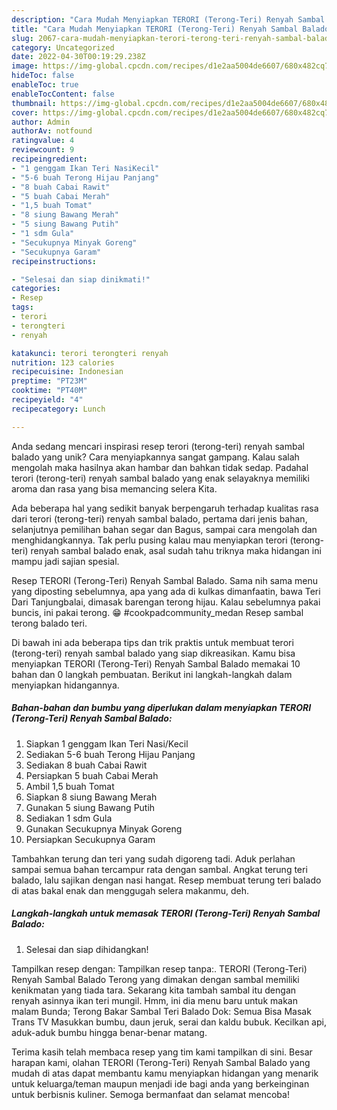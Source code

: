```yaml
---
description: "Cara Mudah Menyiapkan TERORI (Terong-Teri) Renyah Sambal Balado yang Lezat"
title: "Cara Mudah Menyiapkan TERORI (Terong-Teri) Renyah Sambal Balado yang Lezat"
slug: 2067-cara-mudah-menyiapkan-terori-terong-teri-renyah-sambal-balado-yang-lezat
category: Uncategorized
date: 2022-04-30T00:19:29.238Z
image: https://img-global.cpcdn.com/recipes/d1e2aa5004de6607/680x482cq70/terori-terong-teri-renyah-sambal-balado-foto-resep-utama.jpg
hideToc: false
enableToc: true
enableTocContent: false
thumbnail: https://img-global.cpcdn.com/recipes/d1e2aa5004de6607/680x482cq70/terori-terong-teri-renyah-sambal-balado-foto-resep-utama.jpg
cover: https://img-global.cpcdn.com/recipes/d1e2aa5004de6607/680x482cq70/terori-terong-teri-renyah-sambal-balado-foto-resep-utama.jpg
author: Admin
authorAv: notfound
ratingvalue: 4
reviewcount: 9
recipeingredient:
- "1 genggam Ikan Teri NasiKecil"
- "5-6 buah Terong Hijau Panjang"
- "8 buah Cabai Rawit"
- "5 buah Cabai Merah"
- "1,5 buah Tomat"
- "8 siung Bawang Merah"
- "5 siung Bawang Putih"
- "1 sdm Gula"
- "Secukupnya Minyak Goreng"
- "Secukupnya Garam"
recipeinstructions:

- "Selesai dan siap dinikmati!"
categories:
- Resep
tags:
- terori
- terongteri
- renyah

katakunci: terori terongteri renyah 
nutrition: 123 calories
recipecuisine: Indonesian
preptime: "PT23M"
cooktime: "PT40M"
recipeyield: "4"
recipecategory: Lunch

---
```





Anda sedang mencari inspirasi resep terori (terong-teri) renyah sambal balado yang unik? Cara menyiapkannya sangat gampang. Kalau salah mengolah maka hasilnya akan hambar dan bahkan tidak sedap. Padahal terori (terong-teri) renyah sambal balado yang enak selayaknya memiliki aroma dan rasa yang bisa memancing selera Kita.





Ada beberapa hal yang sedikit banyak berpengaruh terhadap kualitas rasa dari terori (terong-teri) renyah sambal balado, pertama dari jenis bahan, selanjutnya pemilihan bahan segar dan Bagus, sampai cara mengolah dan menghidangkannya. Tak perlu pusing kalau mau menyiapkan terori (terong-teri) renyah sambal balado enak,      asal sudah tahu triknya maka hidangan ini mampu jadi sajian spesial.














Resep TERORI (Terong-Teri) Renyah Sambal Balado. Sama nih sama menu yang diposting sebelumnya, apa yang ada di kulkas dimanfaatin, bawa Teri Dari Tanjungbalai, dimasak barengan terong hijau. Kalau sebelumnya pakai buncis, ini pakai terong. 😁 #cookpadcommunity_medan Resep sambal terong balado teri.






Di bawah ini ada beberapa tips dan trik praktis untuk membuat terori (terong-teri) renyah sambal balado yang siap dikreasikan. Kamu bisa menyiapkan TERORI (Terong-Teri) Renyah Sambal Balado memakai 10 bahan dan 0 langkah pembuatan. Berikut ini langkah-langkah dalam menyiapkan hidangannya.

<!--inarticleads1-->

##### Bahan-bahan dan bumbu yang diperlukan dalam menyiapkan TERORI (Terong-Teri) Renyah Sambal Balado:

1. Siapkan 1 genggam Ikan Teri Nasi/Kecil
1. Sediakan 5-6 buah Terong Hijau Panjang
1. Sediakan 8 buah Cabai Rawit
1. Persiapkan 5 buah Cabai Merah
1. Ambil 1,5 buah Tomat
1. Siapkan 8 siung Bawang Merah
1. Gunakan 5 siung Bawang Putih
1. Sediakan 1 sdm Gula
1. Gunakan Secukupnya Minyak Goreng
1. Persiapkan Secukupnya Garam


Tambahkan terung dan teri yang sudah digoreng tadi. Aduk perlahan sampai semua bahan tercampur rata dengan sambal. Angkat terung teri balado, lalu sajikan dengan nasi hangat. Resep membuat terung teri balado di atas bakal enak dan menggugah selera makanmu, deh. 

<!--inarticleads2-->

##### Langkah-langkah untuk memasak TERORI (Terong-Teri) Renyah Sambal Balado:


1. Selesai dan siap dihidangkan!

Tampilkan resep dengan: Tampilkan resep tanpa:. TERORI (Terong-Teri) Renyah Sambal Balado Terong yang dimakan dengan sambal memiliki kenikmatan yang tiada tara. Sekarang kita tambah sambal itu dengan renyah asinnya ikan teri mungil. Hmm, ini dia menu baru untuk makan malam Bunda; Terong Bakar Sambal Teri Balado Dok: Semua Bisa Masak Trans TV Masukkan bumbu, daun jeruk, serai dan kaldu bubuk. Kecilkan api, aduk-aduk bumbu hingga benar-benar matang. 

Terima kasih telah membaca resep yang tim kami tampilkan di sini. Besar harapan kami, olahan TERORI (Terong-Teri) Renyah Sambal Balado yang mudah di atas dapat membantu kamu menyiapkan hidangan yang menarik untuk keluarga/teman maupun menjadi ide bagi anda yang berkeinginan untuk berbisnis kuliner. Semoga bermanfaat dan selamat mencoba!
